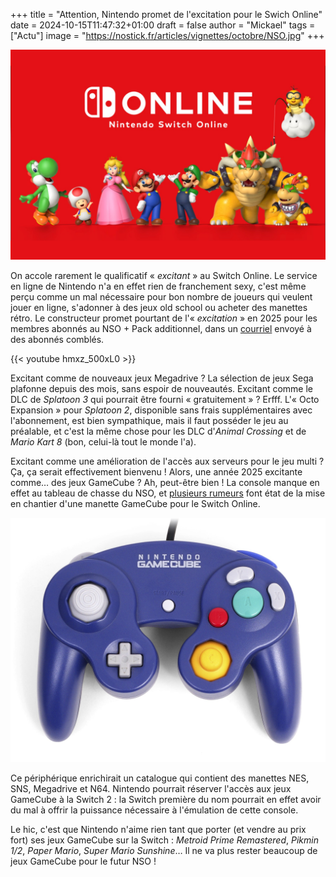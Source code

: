 +++
title = "Attention, Nintendo promet de l'excitation pour le Swich Online"
date = 2024-10-15T11:47:32+01:00
draft = false
author = "Mickael"
tags = ["Actu"]
image = "https://nostick.fr/articles/vignettes/octobre/NSO.jpg"
+++

![NSO](NSO.jpg "C'est la fête. Woohoo. Trop bien.")

On accole rarement le qualificatif « *excitant* » au Switch Online. Le service en ligne de Nintendo n'a en effet rien de franchement sexy, c'est même perçu comme un mal nécessaire pour bon nombre de joueurs qui veulent jouer en ligne, s'adonner à des jeux old school ou acheter des manettes rétro. Le constructeur promet pourtant de l'« *excitation* » en 2025 pour les membres abonnés au NSO + Pack additionnel, dans un [courriel](https://www.gonintendo.com/contents/41530-nintendo-recognizes-3-years-of-switch-online-expansion-pack-says-stay-tuned-for) envoyé à des abonnés comblés.

{{< youtube hmxz_500xL0 >}} 

Excitant comme de nouveaux jeux Megadrive ? La sélection de jeux Sega plafonne depuis des mois, sans espoir de nouveautés. Excitant comme le DLC de *Splatoon 3* qui pourrait être fourni « gratuitement » ? Erfff. L'« Octo Expansion » pour *Splatoon 2*, disponible sans frais supplémentaires avec l'abonnement, est bien sympathique, mais il faut posséder le jeu au préalable, et c'est la même chose pour les DLC d'*Animal Crossing* et de *Mario Kart 8* (bon, celui-là tout le monde l'a).

Excitant comme une amélioration de l'accès aux serveurs pour le jeu multi ? Ça, ça serait effectivement bienvenu ! Alors, une année 2025 excitante comme… des jeux GameCube ? Ah, peut-être bien ! La console manque en effet au tableau de chasse du NSO, et [plusieurs rumeurs](https://www.nintendolife.com/news/2024/10/rumour-nintendo-might-be-gearing-up-for-a-gamecube-controller-comeback) font état de la mise en chantier d'une manette GameCube pour le Switch Online.

![GameCube manette](GameCube_controller.jpg "")

Ce périphérique enrichirait un catalogue qui contient des manettes NES, SNS, Megadrive et N64. Nintendo pourrait réserver l'accès aux jeux GameCube à la Switch 2 : la Switch première du nom pourrait en effet avoir du mal à offrir la puissance nécessaire à l'émulation de cette console.

Le hic, c'est que Nintendo n'aime rien tant que porter (et vendre au prix fort) ses jeux GameCube sur la Switch : *Metroid Prime Remastered*, *Pikmin 1/2*, *Paper Mario*, *Super Mario Sunshine*… Il ne va plus rester beaucoup de jeux GameCube pour le futur NSO ! 